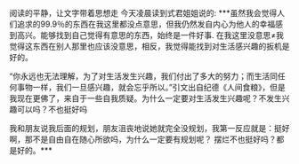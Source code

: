 阅读的平静，让文字带着思想走
今天凌晨读到式君姐姐说的:
***虽然我会觉得人们追求的99.9％的东西在我这里都没点意思，但我仍然发自内心为他人的幸福感到高兴。能够找到自己觉得有意思的东西，始终是一件好事.
在我这里没意思≠我觉得这东西在别人那里也应该没意思，相反，我觉得能找到对生活感兴趣的扳机是好的。
  
“你永远也无法理解，为了对生活发生兴趣，我们付出了多大的努力；而生活同任何事物一样，我们一旦感兴趣，就会忘乎所以。”引文出自纪德《人间食粮》，但是我现在更佛了，来自于一些自我质疑。为什么一定要对生活发生兴趣呢？不发生兴趣可以吗？不也挺好吗
  
我和朋友说我后面的规划，朋友沮丧地说她就完全没规划，我第一反应就是：挺好啊，那不是自由自在随心所欲吗，为什么一定要有规划呢？
摆烂不也挺好吗？都是好的。***
  